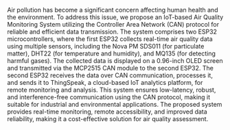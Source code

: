 Air pollution has become a significant concern affecting human health and the
environment. To address this issue, we propose an IoT-based Air Quality Monitoring System
utilizing the Controller Area Network (CAN) protocol for reliable and efficient data
transmission. The system comprises two ESP32 microcontrollers, where the first ESP32
collects real-time air quality data using multiple sensors, including the Nova PM SDS011 (for
particulate matter), DHT22 (for temperature and humidity), and MQ135 (for detecting harmful
gases). The collected data is displayed on a 0.96-inch OLED screen and transmitted via the
MCP2515 CAN module to the second ESP32.
The second ESP32 receives the data over CAN communication, processes it, and sends it to
ThingSpeak, a cloud-based IoT analytics platform, for remote monitoring and analysis. This
system ensures low-latency, robust, and interference-free communication using the CAN
protocol, making it suitable for industrial and environmental applications. The proposed
system provides real-time monitoring, remote accessibility, and improved data reliability,
making it a cost-effective solution for air quality assessment.
